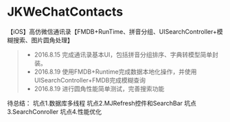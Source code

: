 # JKWeChatContacts
【iOS】高仿微信通讯录【FMDB+RunTime、拼音分组、UISearchController+模糊搜索、图片圆角处理】
> * 2016.8.15 完成通讯录基本UI，包括拼音分组排序、字典转模型简单封装。
> * 2016.8.19 使用FMDB+Runtime完成数据本地化操作，并使用UISearchController+FMDB完成模糊查询
> * 2016.8.19 进行圆角性能简单测试，完善搜索功能

待总结：
坑点1.数据库多线程
坑点2.MJRefresh控件和SearchBar
坑点3.SearchConroller
坑点4.性能优化




